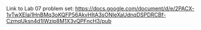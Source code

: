 Link to Lab 07 problem set:
https://docs.google.com/document/d/e/2PACX-1vTwXElai1HnBMq3oKQFP56AkvHItA3sONIeXaUdnqDSPDRCBf-CzmqUksn4d1IWzip8M1X3vQPFncH3/pub 